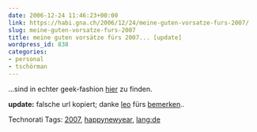 ```yaml
---
date: 2006-12-24 11:46:23+00:00
link: https://habi.gna.ch/2006/12/24/meine-guten-vorsatze-furs-2007/
slug: meine-guten-vorsatze-furs-2007
title: meine guten vorsätze fürs 2007... [update]
wordpress_id: 838
categories:
- personal
- tschörman
---
```


...sind in echter geek-fashion [hier](http://habi.backpackit.com/pub/868074) zu finden.

**update:** falsche url kopiert; danke [leo](http://leo.buettiker.org) fürs [bemerken](https://habi.gna.ch/2006/12/24/meine-guten-vorsatze-furs-2007/#comments)..



Technorati Tags: [2007](http://www.technorati.com/tag/2007), [happynewyear](http://www.technorati.com/tag/happynewyear), [lang:de](http://www.technorati.com/tag/lang:de)
